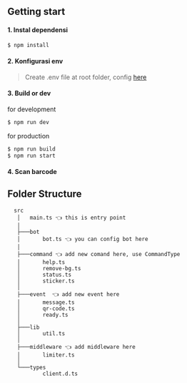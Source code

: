 ## Getting start

#### 1. Instal dependensi
```cmd
$ npm install
```

#### 2. Konfigurasi env
>Create .env file at root folder,
>config [here](/.env)

#### 3. Build or dev
for development
```cmd
$ npm run dev
```
for production
```cmd
$ npm run build
$ npm run start
```
#### 4. Scan barcode

## Folder Structure

```
  src
   │   main.ts 👈 this is entry point
   │
   ├───bot
   │       bot.ts 👈 you can config bot here
   │
   ├───command 👈 add new comand here, use CommandType
   │       help.ts
   │       remove-bg.ts
   │       status.ts
   │       sticker.ts
   │
   ├───event  👈 add new event here
   │       message.ts
   │       qr-code.ts
   │       ready.ts
   │
   ├───lib
   │       util.ts
   │
   ├───middleware 👈 add middleware here
   │       limiter.ts
   │
   └───types
           client.d.ts
```